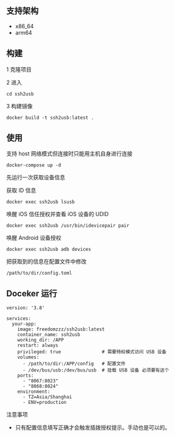 ## 支持架构
- x86_64
- arm64

## 构建

1 克隆项目

2 进入
```shell
cd ssh2usb
```

3 构建镜像
```shell
docker build -t ssh2usb:latest .
```


## 使用
支持 host 网络模式但连接时只能用主机自身进行连接
```shell
docker-compose up -d
```


先运行一次获取设备信息

获取 ID 信息

```shell
docker exec ssh2usb lsusb
```

唤醒 iOS 信任授权并查看 iOS 设备的 UDID

```shell
docker exec ssh2usb /usr/bin/idevicepair pair
```

唤醒 Android 设备授权

```shell
docker exec ssh2usb adb devices
```

把获取到的信息在配置文件中修改
```shell
/path/to/dir/config.toml
```

## Doceker 运行

```shell
version: '3.8'

services:
  your-app:
    image: freedomzzz/ssh2usb:latest
    container_name: ssh2usb
    working_dir: /APP
    restart: always
    privileged: true               # 需要特权模式访问 USB 设备
    volumes:
      - /path/to/dir:/APP/config   # 配置文件
      - /dev/bus/usb:/dev/bus/usb  # 挂载 USB 设备 必须要有这个
    ports:
      - "8067:8023"
      - "8068:8024"
    environment:
      - TZ=Asia/Shanghai
      - ENV=production
```

注意事项
- 只有配置信息填写正确才会触发插拨授权提示。手动也是可以的。
